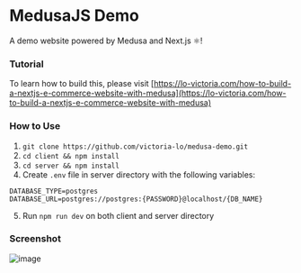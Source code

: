 # MedusaJS Demo
A demo website powered by Medusa and Next.js ⚛️!

### Tutorial
To learn how to build this, please visit [https://lo-victoria.com/how-to-build-a-nextjs-e-commerce-website-with-medusa](https://lo-victoria.com/how-to-build-a-nextjs-e-commerce-website-with-medusa)

### How to Use
1. `git clone https://github.com/victoria-lo/medusa-demo.git`
2. `cd client && npm install`
3. `cd server && npm install`
4. Create `.env` file in server directory with the following variables:
```
DATABASE_TYPE=postgres
DATABASE_URL=postgres://postgres:{PASSWORD}@localhost/{DB_NAME}
```
5. Run `npm run dev` on both client and server directory

### Screenshot
![image](https://github.com/victoria-lo/medusa-demo/assets/47699978/be39f888-b412-47b5-953f-3bbf9e8a9f51)
